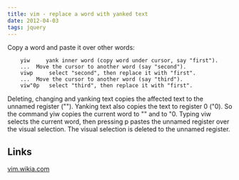 ```yaml
---
title: vim - replace a word with yanked text
date: 2012-04-03
tags: jquery
---
```


Copy a word and paste it over other words:

```vim
    yiw     yank inner word (copy word under cursor, say "first").
    ...	 Move the cursor to another word (say "second").
    viwp	 select "second", then replace it with "first".
    ...	 Move the cursor to another word (say "third").
    viw"0p	 select "third", then replace it with "first".
```

<!-- more -->
Deleting, changing and yanking text copies the affected text to the unnamed register ("").
Yanking text also copies the text to register 0 ("0).
So the command yiw copies the current word to "" and to "0.
Typing viw selects the current word, then pressing p pastes the unnamed register over the visual selection.
The visual selection is deleted to the unnamed register.

Links
------
[vim.wikia.com](http://vim.wikia.com/wiki/Replace_a_word_with_yanked_text)
